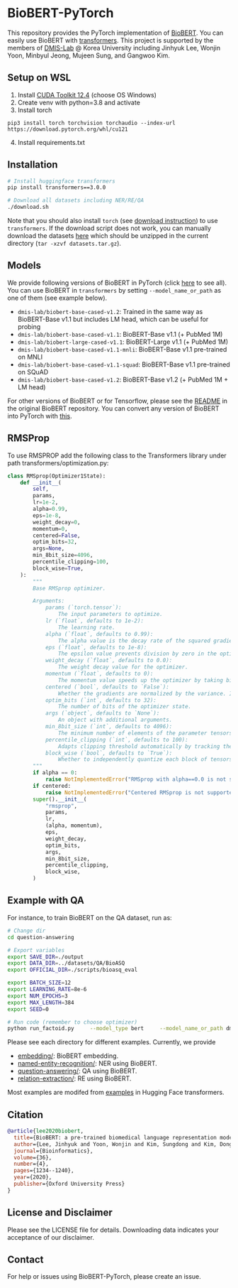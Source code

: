 # BioBERT-PyTorch
This repository provides the PyTorch implementation of [BioBERT](https://academic.oup.com/bioinformatics/article/36/4/1234/5566506).
You can easily use BioBERT with [transformers](https://github.com/huggingface/transformers).
This project is supported by the members of [DMIS-Lab](https://dmis.korea.ac.kr/) @ Korea University including Jinhyuk Lee, Wonjin Yoon, Minbyul Jeong, Mujeen Sung, and Gangwoo Kim.

## Setup on WSL

1. Install [CUDA Toolkit 12.4](https://developer.nvidia.com/cuda-downloads?target_os=Windows) (choose OS Windows)
2. Create venv with python=3.8 and activate
3. Install torch
```{sh}
pip3 install torch torchvision torchaudio --index-url https://download.pytorch.org/whl/cu121
```
4. Install requirements.txt

## Installation
```bash
# Install huggingface transformers
pip install transformers==3.0.0

# Download all datasets including NER/RE/QA
./download.sh
```
Note that you should also install `torch` (see [download instruction](https://pytorch.org/)) to use `transformers`.
If the download script does not work, you can manually download the datasets [here](https://drive.google.com/file/d/1cGqvAm9IZ_86C4Mj7Zf-w9CFilYVDl8j/view?usp=sharing) which should be unzipped in the current directory (`tar -xzvf datasets.tar.gz`).

## Models
We provide following versions of BioBERT in PyTorch (click [here](https://huggingface.co/dmis-lab) to see all).
You can use BioBERT in `transformers` by setting `--model_name_or_path` as one of them (see example below).
* `dmis-lab/biobert-base-cased-v1.2`: Trained in the same way as BioBERT-Base v1.1 but includes LM head, which can be useful for probing
* `dmis-lab/biobert-base-cased-v1.1`: BioBERT-Base v1.1 (+ PubMed 1M)
* `dmis-lab/biobert-large-cased-v1.1`: BioBERT-Large v1.1 (+ PubMed 1M)
* `dmis-lab/biobert-base-cased-v1.1-mnli`: BioBERT-Base v1.1 pre-trained on MNLI
* `dmis-lab/biobert-base-cased-v1.1-squad`: BioBERT-Base v1.1 pre-trained on SQuAD
* `dmis-lab/biobert-base-cased-v1.2`: BioBERT-Base v1.2 (+ PubMed 1M + LM head)

For other versions of BioBERT or for Tensorflow, please see the [README](https://github.com/dmis-lab/biobert) in the original BioBERT repository.
You can convert any version of BioBERT into PyTorch with [this](https://github.com/huggingface/transformers/blob/v3.5.1/src/transformers/convert_bert_original_tf_checkpoint_to_pytorch.py).

## RMSProp
To use RMSPROP add the following class to the Transformers library under path transformers/optimization.py:
```python
class RMSprop(Optimizer1State):
    def __init__(
        self,
        params,
        lr=1e-2,
        alpha=0.99,
        eps=1e-8,
        weight_decay=0,
        momentum=0,
        centered=False,
        optim_bits=32,
        args=None,
        min_8bit_size=4096,
        percentile_clipping=100,
        block_wise=True,
    ):
        """
        Base RMSprop optimizer.

        Arguments:
            params (`torch.tensor`):
                The input parameters to optimize.
            lr (`float`, defaults to 1e-2):
                The learning rate.
            alpha (`float`, defaults to 0.99):
                The alpha value is the decay rate of the squared gradients of the optimizer.
            eps (`float`, defaults to 1e-8):
                The epsilon value prevents division by zero in the optimizer.
            weight_decay (`float`, defaults to 0.0):
                The weight decay value for the optimizer.
            momentum (`float`, defaults to 0):
                The momentum value speeds up the optimizer by taking bigger steps.
            centered (`bool`, defaults to `False`):
                Whether the gradients are normalized by the variance. If `True`, it can help training at the expense of additional compute.
            optim_bits (`int`, defaults to 32):
                The number of bits of the optimizer state.
            args (`object`, defaults to `None`):
                An object with additional arguments.
            min_8bit_size (`int`, defaults to 4096):
                The minimum number of elements of the parameter tensors for 8-bit optimization.
            percentile_clipping (`int`, defaults to 100):
                Adapts clipping threshold automatically by tracking the last 100 gradient norms and clipping the gradient at a certain percentile to improve stability.
            block_wise (`bool`, defaults to `True`):
                Whether to independently quantize each block of tensors to reduce outlier effects and improve stability.
        """
        if alpha == 0:
            raise NotImplementedError("RMSprop with alpha==0.0 is not supported!")
        if centered:
            raise NotImplementedError("Centered RMSprop is not supported!")
        super().__init__(
            "rmsprop",
            params,
            lr,
            (alpha, momentum),
            eps,
            weight_decay,
            optim_bits,
            args,
            min_8bit_size,
            percentile_clipping,
            block_wise,
        )
```


## Example with QA
For instance, to train BioBERT on the QA dataset, run as:

```bash
# Change dir
cd question-answering

# Export variables
export SAVE_DIR=./output
export DATA_DIR=../datasets/QA/BioASQ
export OFFICIAL_DIR=./scripts/bioasq_eval

export BATCH_SIZE=12
export LEARNING_RATE=8e-6
export NUM_EPOCHS=3
export MAX_LENGTH=384
export SEED=0 

# Run code (remember to choose optimizer)
python run_factoid.py     --model_type bert     --model_name_or_path dmis-lab/biobert-base-cased-v1.1     --do_train     --train_file ${DATA_DIR}/BioASQ-train-factoid-7b.json     --per_gpu_train_batch_size ${BATCH_SIZE}     --learning_rate ${LEARNING_RATE}     --num_train_epochs ${NUM_EPOCHS}     --max_seq_length ${MAX_LENGTH}     --seed ${SEED}     --output_dir ${SAVE_DIR}    --optimizer AdamW
```

Please see each directory for different examples. Currently, we provide
* [embedding/](https://github.com/dmis-lab/biobert-pytorch/tree/master/embedding): BioBERT embedding.
* [named-entity-recognition/](https://github.com/dmis-lab/biobert-pytorch/tree/master/named-entity-recognition): NER using BioBERT.
* [question-answering/](https://github.com/dmis-lab/biobert-pytorch/tree/master/question-answering): QA using BioBERT.
* [relation-extraction/](https://github.com/dmis-lab/biobert-pytorch/tree/master/relation-extraction): RE using BioBERT.

Most examples are modifed from [examples](https://github.com/huggingface/transformers/tree/master/examples) in Hugging Face transformers.

## Citation
```bibtex
@article{lee2020biobert,
  title={BioBERT: a pre-trained biomedical language representation model for biomedical text mining},
  author={Lee, Jinhyuk and Yoon, Wonjin and Kim, Sungdong and Kim, Donghyeon and Kim, Sunkyu and So, Chan Ho and Kang, Jaewoo},
  journal={Bioinformatics},
  volume={36},
  number={4},
  pages={1234--1240},
  year={2020},
  publisher={Oxford University Press}
}
```

## License and Disclaimer
Please see the LICENSE file for details. Downloading data indicates your acceptance of our disclaimer.


## Contact
For help or issues using BioBERT-PyTorch, please create an issue.
